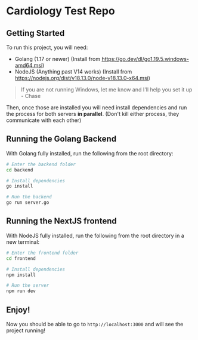 # Cardiology Test Repo
## Getting Started
To run this project, you will need:
* Golang (1.17 or newer) (Install from https://go.dev/dl/go1.19.5.windows-amd64.msi)
* NodeJS (Anything past V14 works) (Install from https://nodejs.org/dist/v18.13.0/node-v18.13.0-x64.msi)

> If you are not running Windows, let me know and I'll help you set it up - Chase

Then, once those are installed you will need install dependencies and run the process for both servers **in parallel**. (Don't kill either process, they communicate with each other)
## Running the Golang Backend
With Golang fully installed, run the following from the root directory:
```bash
# Enter the backend folder
cd backend

# Install dependencies
go install

# Run the backend
go run server.go
```

## Running the NextJS frontend
With NodeJS fully installed, run the following from the root directory in a new terminal:
```bash
# Enter the frontend folder
cd frontend

# Install dependencies
npm install

# Run the server
npm run dev
```

## Enjoy!
Now you should be able to go to `http://localhost:3000` and will see the project running!